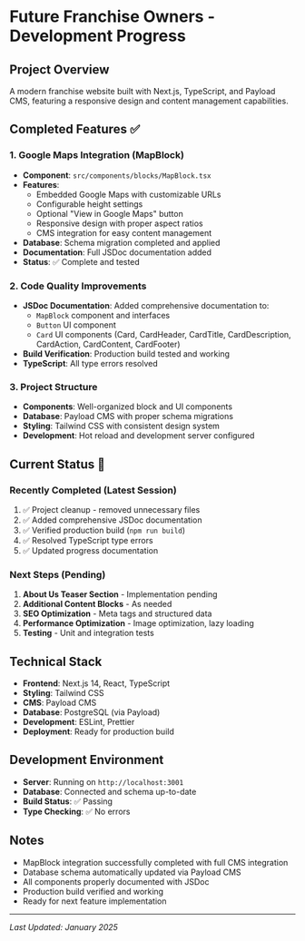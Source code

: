 # Future Franchise Owners - Development Progress

## Project Overview
A modern franchise website built with Next.js, TypeScript, and Payload CMS, featuring a responsive design and content management capabilities.

## Completed Features ✅

### 1. Google Maps Integration (MapBlock)
- **Component**: `src/components/blocks/MapBlock.tsx`
- **Features**:
  - Embedded Google Maps with customizable URLs
  - Configurable height settings
  - Optional "View in Google Maps" button
  - Responsive design with proper aspect ratios
  - CMS integration for easy content management
- **Database**: Schema migration completed and applied
- **Documentation**: Full JSDoc documentation added
- **Status**: ✅ Complete and tested

### 2. Code Quality Improvements
- **JSDoc Documentation**: Added comprehensive documentation to:
  - `MapBlock` component and interfaces
  - `Button` UI component
  - `Card` UI components (Card, CardHeader, CardTitle, CardDescription, CardAction, CardContent, CardFooter)
- **Build Verification**: Production build tested and working
- **TypeScript**: All type errors resolved

### 3. Project Structure
- **Components**: Well-organized block and UI components
- **Database**: Payload CMS with proper schema migrations
- **Styling**: Tailwind CSS with consistent design system
- **Development**: Hot reload and development server configured

## Current Status 🚧

### Recently Completed (Latest Session)
1. ✅ Project cleanup - removed unnecessary files
2. ✅ Added comprehensive JSDoc documentation
3. ✅ Verified production build (`npm run build`)
4. ✅ Resolved TypeScript type errors
5. ✅ Updated progress documentation

### Next Steps (Pending)
1. **About Us Teaser Section** - Implementation pending
2. **Additional Content Blocks** - As needed
3. **SEO Optimization** - Meta tags and structured data
4. **Performance Optimization** - Image optimization, lazy loading
5. **Testing** - Unit and integration tests

## Technical Stack
- **Frontend**: Next.js 14, React, TypeScript
- **Styling**: Tailwind CSS
- **CMS**: Payload CMS
- **Database**: PostgreSQL (via Payload)
- **Development**: ESLint, Prettier
- **Deployment**: Ready for production build

## Development Environment
- **Server**: Running on `http://localhost:3001`
- **Database**: Connected and schema up-to-date
- **Build Status**: ✅ Passing
- **Type Checking**: ✅ No errors

## Notes
- MapBlock integration successfully completed with full CMS integration
- Database schema automatically updated via Payload CMS
- All components properly documented with JSDoc
- Production build verified and working
- Ready for next feature implementation

---
*Last Updated: January 2025*